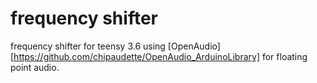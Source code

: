 # frequency shifter


frequency shifter for teensy 3.6 using [OpenAudio][https://github.com/chipaudette/OpenAudio_ArduinoLibrary] for floating point audio.
